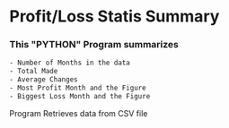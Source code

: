 # Profit/Loss Statis Summary

### This "PYTHON" Program summarizes
```bash
- Number of Months in the data
- Total Made
- Average Changes
- Most Profit Month and the Figure
- Biggest Loss Month and the Figure
```

Program Retrieves data from CSV file
